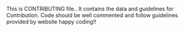This is CONTRIBUTING file..
It contains the data and guidelines for Contribution.
Code should be well commented and follow guidelines provided by website
happy coding!!
